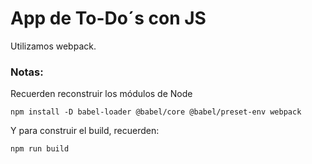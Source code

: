 # App de To-Do´s con JS

Utilizamos webpack.

### Notas:
Recuerden reconstruir los módulos de Node
```
npm install -D babel-loader @babel/core @babel/preset-env webpack
```

Y para construir el build, recuerden:
```
npm run build
```